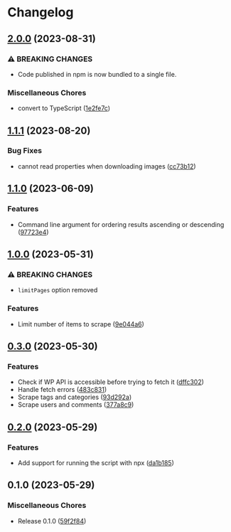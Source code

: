 # Changelog

## [2.0.0](https://github.com/jtiala/wpdl/compare/v1.1.1...v2.0.0) (2023-08-31)


### ⚠ BREAKING CHANGES

* Code published in npm is now bundled to a single file.

### Miscellaneous Chores

* convert to TypeScript ([1e2fe7c](https://github.com/jtiala/wpdl/commit/1e2fe7c7c20dc188e1be158199991a41dde6aba4))

## [1.1.1](https://github.com/jtiala/wpdl/compare/v1.1.0...v1.1.1) (2023-08-20)


### Bug Fixes

* cannot read properties when downloading images ([cc73b12](https://github.com/jtiala/wpdl/commit/cc73b12da17a228e229d96e7abb89af5135f78a1))

## [1.1.0](https://github.com/jtiala/wpdl/compare/v1.0.0...v1.1.0) (2023-06-09)


### Features

* Command line argument for ordering results ascending or descending ([97723e4](https://github.com/jtiala/wpdl/commit/97723e4dff6d00f5a18ca16e8ada24c3aa1a153c))

## [1.0.0](https://github.com/jtiala/wpdl/compare/v0.3.0...v1.0.0) (2023-05-31)


### ⚠ BREAKING CHANGES

* `limitPages` option removed

### Features

* Limit number of items to scrape ([9e044a6](https://github.com/jtiala/wpdl/commit/9e044a607c8e869d6bd20d08dfab2d7f1ef17bab))

## [0.3.0](https://github.com/jtiala/wpdl/compare/v0.2.0...v0.3.0) (2023-05-30)


### Features

* Check if WP API is accessible before trying to fetch it ([dffc302](https://github.com/jtiala/wpdl/commit/dffc302f0be1300f541edee3022a82cf36097ebb))
* Handle fetch errors ([483c831](https://github.com/jtiala/wpdl/commit/483c831a5b519cce43c711408be00c1d1bfd5340))
* Scrape tags and categories ([93d292a](https://github.com/jtiala/wpdl/commit/93d292a379e8934b4f108f02221ebfc4cabc9098))
* Scrape users and comments ([377a8c9](https://github.com/jtiala/wpdl/commit/377a8c9d6d23ff127ac1c3d4ba17ebd59f2d3708))

## [0.2.0](https://github.com/jtiala/wpdl/compare/v0.1.0...v0.2.0) (2023-05-29)


### Features

* Add support for running the script with npx ([da1b185](https://github.com/jtiala/wpdl/commit/da1b1859df235fecb77973de10453ee2f1690037))

## 0.1.0 (2023-05-29)


### Miscellaneous Chores

* Release 0.1.0 ([59f2f84](https://github.com/jtiala/wpdl/commit/59f2f84a854823dcff1981ebbf7c7151db09fcc7))
